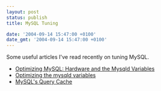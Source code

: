 ```yaml
---
layout: post
status: publish
title: MySQL Tuning

date: '2004-09-14 15:47:00 +0100'
date_gmt: '2004-09-14 15:47:00 +0100'
---
```

Some useful articles I've read recently on tuning MySQL.
<ul>
<li><a href="http://www.databasejournal.com/features/mysql/article.php/10897_1402311_1">Optimizing MySQL: Hardware and the Mysqld Variables</a>
<li><a href="http://www.databasejournal.com/features/mysql/article.php/3367871">Optimizing the mysqld variables</a>
<li><a href="http://www.databasejournal.com/features/mysql/article.php/3110171">MySQL's Query Cache</a>
</ul>
